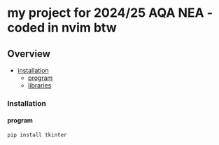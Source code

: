 # my project for 2024/25 AQA NEA - coded in nvim btw

## Overview
- [installation](###installation)
    - [program](####program)
    - [libraries](####libraries)

### Installation
#### program
    pip install tkinter
